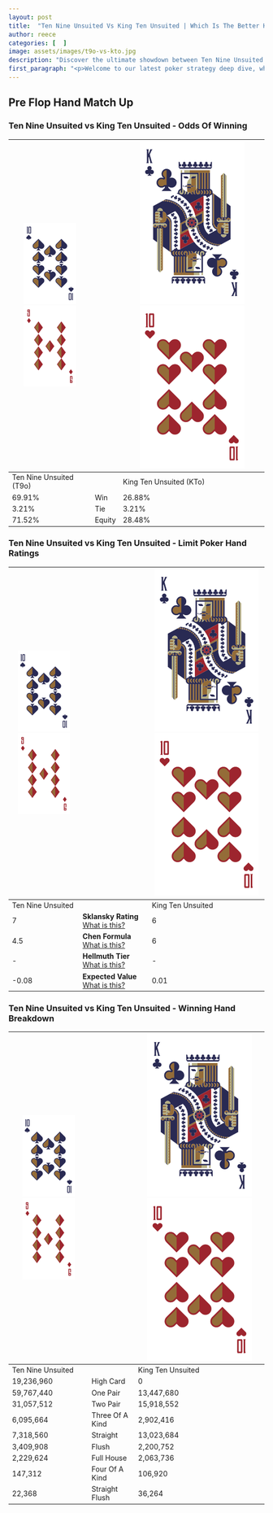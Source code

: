 ```yaml
---
layout: post
title:  "Ten Nine Unsuited Vs King Ten Unsuited | Which Is The Better Hand In Poker? A Complete Guide"
author: reece
categories: [  ]
image: assets/images/t9o-vs-kto.jpg
description: "Discover the ultimate showdown between Ten Nine Unsuited and King Ten Unsuited in poker! Uncover the odds, strategies, and scenarios where one hand triumphs over the other. Get ready to up your poker game with this thrilling analysis."
first_paragraph: "<p>Welcome to our latest poker strategy deep dive, where we're pitting two distinct hands against each other in a high-stakes showdown: Ten Nine Unsuited vs King Ten Unsuited.</p><p>In the dynamic world of poker, every decision counts, and knowing which hand holds the upper hand is key to your success at the table.</p><p>In this article, we'll dissect these two hands, explore the scenarios where one dominates the other, and equip you with the knowledge to make strategic choices that can tip the odds in your favor.</p><p>Get ready to unravel the intriguing dynamics of these poker hands and elevate your game to new heights.</p>"
---
```




[comment]: # (sp0)

## Pre Flop Hand Match Up

<div class="table hand-ratings" markdown="1"> 



### Ten Nine Unsuited vs King Ten Unsuited - Odds Of Winning


    
| ![image info](assets/images/hand1/T.png) ![image info](assets/images/hand1/9o.png) |  | ![image info](assets/images/hand2/K.png) ![image info](assets/images/hand2/To.png) |
| -------- | -------- | -------- |
| Ten Nine Unsuited (T9o) |  | King Ten Unsuited (KTo) |
| 69.91% | Win | 26.88% |
| 3.21% | Tie | 3.21% |
| 71.52% | Equity | 28.48% |




[comment]: # (sp1)



### Ten Nine Unsuited vs King Ten Unsuited - Limit Poker Hand Ratings


    
| ![image info](assets/images/hand1/T.png) ![image info](assets/images/hand1/9o.png) |  | ![image info](assets/images/hand2/K.png) ![image info](assets/images/hand2/To.png) |
| -------- | -------- | -------- |
| Ten Nine Unsuited |  | King Ten Unsuited |
| 7 | **Sklansky Rating** [What is this?](/sklansky-rating-explained) | 6 |
| 4.5 | **Chen Formula** [What is this?](/chen-formula-explained) | 6 |
| - | **Hellmuth Tier** [What is this?](/Hellmuth-tier-explained) | - |
| -0.08 | **Expected Value** [What is this?](/expected-value-explained) | 0.01 |




[comment]: # (sp2)



### Ten Nine Unsuited vs King Ten Unsuited - Winning Hand Breakdown


    
| ![image info](assets/images/hand1/T.png) ![image info](assets/images/hand1/9o.png) |  | ![image info](assets/images/hand2/K.png) ![image info](assets/images/hand2/To.png) |
| -------- | -------- | -------- |
| Ten Nine Unsuited |  | King Ten Unsuited |
| 19,236,960 | High Card | 0 |
| 59,767,440 | One Pair | 13,447,680 |
| 31,057,512 | Two Pair | 15,918,552 |
| 6,095,664 | Three Of A Kind | 2,902,416 |
| 7,318,560 | Straight | 13,023,684 |
| 3,409,908 | Flush | 2,200,752 |
| 2,229,624 | Full House | 2,063,736 |
| 147,312 | Four Of A Kind | 106,920 |
| 22,368 | Straight Flush | 36,264 |




[comment]: # (sp3)



</div>

[comment]: # (sp4)



[comment]: # (sp5)

